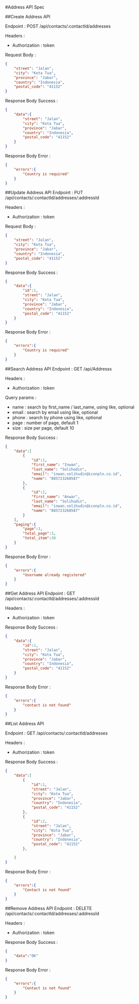 #Address API Spec

##Create Address API

Endpoint : POST /api/contacts/:contactId/addresses

Headers :
- Authorization : token

Request Body :

```json
{
    "street": "Jalan",
    "city": "Kota Tua",
    "province": "Jabar",
    "country": "Indonesia",
    "postal_code": "41152"
}
```

Response Body Success :

```json
{
    "data":{
        "street": "Jalan",
        "city": "Kota Tua",
        "province": "Jabar",
        "country": "Indonesia",
        "postal_code": "41152"
    }
}
```


Response Body Error :

```json
{
    "errors":{
        "Country is required"
    }
}
```


##Update Address API
Endpoint : PUT /api/contacts/:contactId/addresses/:addressId

Headers :
- Authorization : token

Request Body :

```json
{
    "street": "Jalan",
    "city": "Kota Tua",
    "province": "Jabar",
    "country": "Indonesia",
    "postal_code": "41152"
}
```

Response Body Success :

```json
{
    "data":{
        "id":1,
        "street": "Jalan",
        "city": "Kota Tua",
        "province": "Jabar",
        "country": "Indonesia",
        "postal_code": "41152"
    }
}
```


Response Body Error :

```json
{
    "errors":{
        "Country is required"
    }
}
```

##Search Address API
Endpoint : GET /api/Addresss

Headers :
- Authorization : token

Query params :
- name : search by first_name / last_name, using like, optional
- email : search by email using like, optional
- phone : search by phone using like, optional
- page : number of page, default 1
- size : size per page, default 10


Response Body Success :

```json
{
    "data":[
        {
            "id":1,
            "first_name": "Inwan",
            "last_name": "Solihudin",
            "email": "inwan.solihudin@iconpln.co.id",
            "name": "085723260587"
        },
        {
            "id":2,
            "first_name": "Anwar",
            "last_name": "Solihudin",
            "email": "inwan.solihudin@iconpln.co.id",
            "name": "085723260587"
        }
    ],
    "paging":{
        "page":1,
        "total_page":3,
        "total_item":30
    }
}
```


Response Body Error :

```json
{
    "errors":{
        "Username already registered"
    }
}
```

##Get Address API
Endpoint : GET /api/contacts/:contactId/addresses/:addressId

Headers :
- Authorization : token

Response Body Success :

```json
{
    "data":{
        "id":1,
        "street": "Jalan",
        "city": "Kota Tua",
        "province": "Jabar",
        "country": "Indonesia",
        "postal_code": "41152"
    }
}
```


Response Body Error :

```json
{
    "errors":{
        "contact is not found"
    }
}
```



##List Address API

Endpoint : GET /api/contacts/:contactId/addresses

Headers :
- Authorization : token


Response Body Success :

```json
{
    "data":[
        {
            "id":1,
            "street": "Jalan",
            "city": "Kota Tua",
            "province": "Jabar",
            "country": "Indonesia",
            "postal_code": "41152"
        },
        {
            "id":2,
            "street": "Jalan",
            "city": "Kota Tua",
            "province": "Jabar",
            "country": "Indonesia",
            "postal_code": "41152"
        },

    ]
}
```


Response Body Error :

```json
{
    "errors":{
        "Contact is not found"
    }
}
```

##Remove Address API
Endpoint : DELETE /api/contacts/:contactId/addresses/:addressId

Headers :
- Authorization : token


Response Body Success :

```json
{
    "data":"OK"
}
```


Response Body Error :

```json
{
    "errors":{
        "Contact is not found"
    }
}
```
